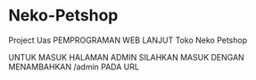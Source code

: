 # Neko-Petshop
Project Uas PEMPROGRAMAN WEB LANJUT Toko Neko Petshop 

UNTUK MASUK HALAMAN ADMIN SILAHKAN MASUK DENGAN MENAMBAHKAN /admin PADA URL
